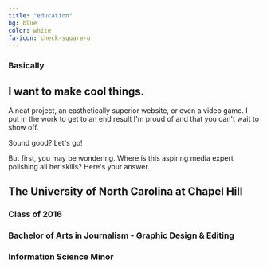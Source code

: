 ```yaml
---
title: "education"
bg: blue
color: white
fa-icon: check-square-o
---
```


### Basically

## I want to make cool things.

A neat project, an easthetically superior website, or even a video game. I put in the work to get to an end result I'm proud of
and that you can't wait to show off.

Sound good? Let's go!

But first, you may be wondering. Where is this aspiring media expert polishing all her skills?
Here's your answer.

## The University of North Carolina at Chapel Hill

### **Class of 2016**
### Bachelor of Arts in Journalism - Graphic Design & Editing
### Information Science Minor
